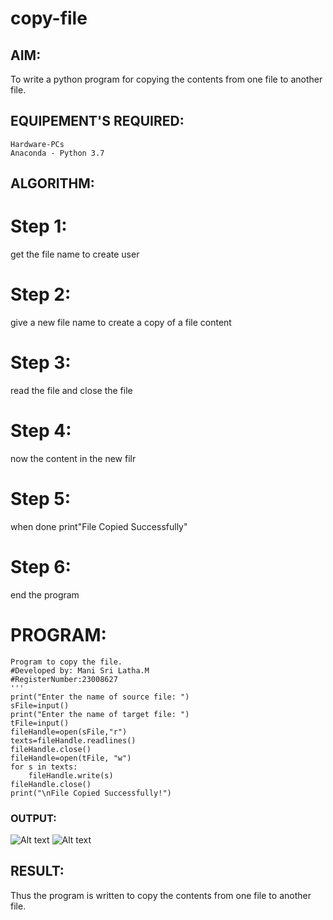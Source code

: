 # copy-file
## AIM:
To write a python program for copying the contents from one file to another file.
## EQUIPEMENT'S REQUIRED: 
```
Hardware-PCs
Anaconda - Python 3.7
``````
## ALGORITHM: 
# Step 1:
get the file name to create user

# Step 2:
give a new file name to create a copy of a file content

# Step 3:
read the file and close the file

# Step 4:
now the content in the new filr

# Step 5:
when done print"File Copied Successfully"

# Step 6:
end the program

# PROGRAM:
```
Program to copy the file.
#Developed by: Mani Sri Latha.M
#RegisterNumber:23008627
'''
print("Enter the name of source file: ")
sFile=input()
print("Enter the name of target file: ")
tFile=input()
fileHandle=open(sFile,"r")
texts=fileHandle.readlines()
fileHandle.close()
fileHandle=open(tFile, "w")
for s in texts:
    fileHandle.write(s)
fileHandle.close()
print("\nFile Copied Successfully!")
```
### OUTPUT:
![Alt text](copyfile1.jpg)
![Alt text](copyfile2.jpg)

## RESULT:
Thus the program is written to copy the contents from one file to another file.